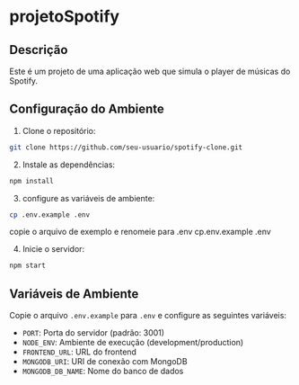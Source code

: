 # projetoSpotify

## Descrição

Este é um projeto de uma aplicação web que simula o player de músicas do Spotify.

## Configuração do Ambiente

1. Clone o repositório:

```bash
git clone https://github.com/seu-usuario/spotify-clone.git
```

2. Instale as dependências:

```bash
npm install
```

3. configure as variáveis de ambiente:

```bash
cp .env.example .env
```

copie o arquivo de exemplo e renomeie para .env
cp.env.example .env

4. Inicie o servidor:

```bash
npm start
``` 

## Variáveis de Ambiente

Copie o arquivo `.env.example` para `.env` e configure as seguintes variáveis:

- `PORT`: Porta do servidor (padrão: 3001)
- `NODE_ENV`: Ambiente de execução (development/production)
- `FRONTEND_URL`: URL do frontend
- `MONGODB_URI`: URI de conexão com MongoDB
- `MONGODB_DB_NAME`: Nome do banco de dados






